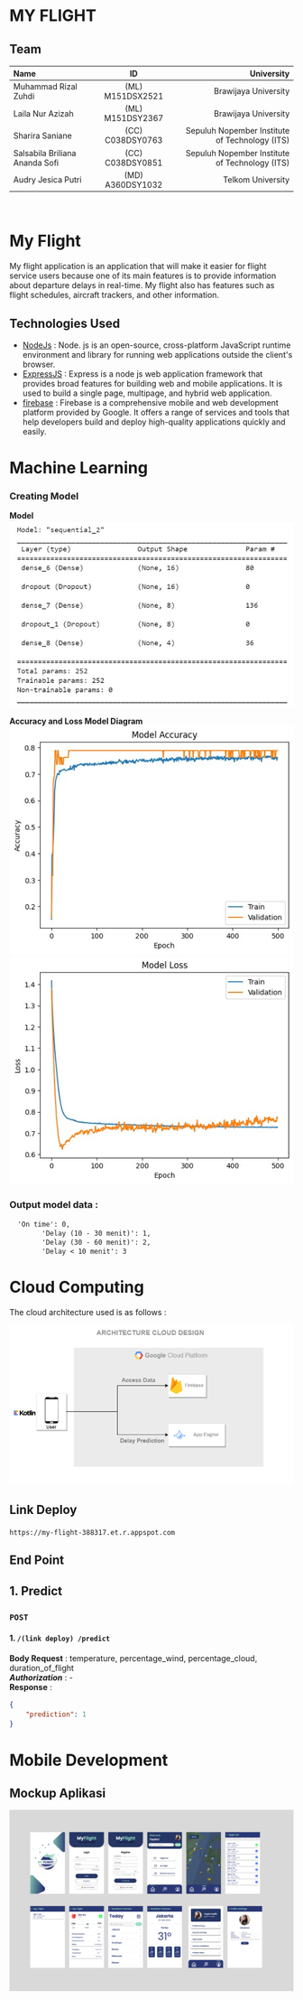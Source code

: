 # **MY FLIGHT**

## **Team**

| Name   | ID | University |
| :------------ |:---------------:| ------:|
| Muhammad Rizal Zuhdi    | (ML) M151DSX2521 |Brawijaya University|
|  Laila Nur Azizah    | (ML) M151DSY2367  |Brawijaya University|
| Sharira Saniane      | (CC) C038DSY0763 | Sepuluh Nopember Institute of Technology (ITS)|
| Salsabila Briliana Ananda Sofi    | (CC) C038DSY0851 | Sepuluh Nopember Institute of Technology (ITS)|
|  Audry Jesica Putri    | (MD) A360DSY1032  |Telkom University|
<br/>

# My Flight 
My flight application is an application that will make it easier for flight service users because one of its main features is to provide information about departure delays in real-time. My flight also has features such as flight schedules, aircraft trackers, and other information.


## Technologies Used
* [NodeJs](https://nodejs.org/en) : Node. js is an open-source, cross-platform JavaScript runtime environment and library for running web applications outside the client's browser.
* [ExpressJS](https://expressjs.com/) : Express is a node js web application framework that provides broad features for building web and mobile applications. It is used to build a single page, multipage, and hybrid web application.
* [firebase](https://firebase.google.com/?hl=id) : Firebase is a comprehensive mobile and web development platform provided by Google. It offers a range of services and tools that help developers build and deploy high-quality applications quickly and easily. 



# Machine Learning 

### Creating Model

**Model** 
![model1](./Image/model%20sequential%20.jpg)

**Accuracy and Loss Model Diagram** 
![model2](./Image/modelaccuracy1.jpg)
![model3](./Image/model%20loss.jpg)

### Output model data : 
```
  'On time': 0,
        'Delay (10 - 30 menit)': 1,
        'Delay (30 - 60 menit)': 2,
        'Delay < 10 menit': 3
```



# Cloud Computing 
The cloud architecture used is as follows :

![cloud](./Image/cloud.png)

## Link Deploy 
`https://my-flight-388317.et.r.appspot.com`

## **End Point**
## 1. Predict
### `POST`
#### 1.  `/(link deploy) /predict` <br>
**Body Request**    :  temperature, percentage_wind, percentage_cloud, duration_of_flight <br>
***Authorization*** : -  <br>
**Response** :
```JSON
{
    "prediction": 1
}
```

# Mobile Development
 
## **Mockup Aplikasi** 

![mockup](Image/ui%20app.png)
